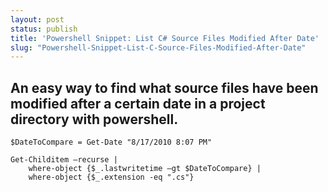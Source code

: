 ```yaml
---
layout: post
status: publish
title: 'Powershell Snippet: List C# Source Files Modified After Date'
slug: "Powershell-Snippet-List-C-Source-Files-Modified-After-Date"
---
```


## An easy way to find what source files have been modified after a certain date in a project directory with powershell.
    
    $DateToCompare = Get-Date "8/17/2010 8:07 PM"
    
    Get-Childitem –recurse | 
        where-object {$_.lastwritetime –gt $DateToCompare} | 
        where-object {$_.extension -eq ".cs"}
    

